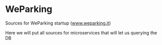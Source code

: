 # WeParking
Sources for WeParking startup (www.weparking.it)

Here we will put all sources for microservices that will let us querying the DB